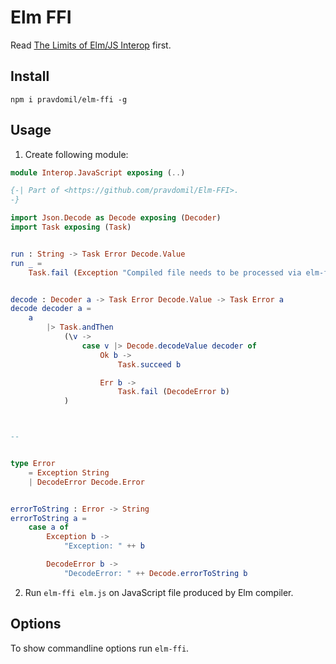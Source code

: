 # Elm FFI

Read [The Limits of Elm/JS Interop](https://guide.elm-lang.org/interop/limits.html) first.

## Install

`npm i pravdomil/elm-ffi -g`

## Usage

1. Create following module:

```elm
module Interop.JavaScript exposing (..)

{-| Part of <https://github.com/pravdomil/Elm-FFI>.
-}

import Json.Decode as Decode exposing (Decoder)
import Task exposing (Task)


run : String -> Task Error Decode.Value
run _ =
    Task.fail (Exception "Compiled file needs to be processed via elm-ffi command.")


decode : Decoder a -> Task Error Decode.Value -> Task Error a
decode decoder a =
    a
        |> Task.andThen
            (\v ->
                case v |> Decode.decodeValue decoder of
                    Ok b ->
                        Task.succeed b

                    Err b ->
                        Task.fail (DecodeError b)
            )



--


type Error
    = Exception String
    | DecodeError Decode.Error


errorToString : Error -> String
errorToString a =
    case a of
        Exception b ->
            "Exception: " ++ b

        DecodeError b ->
            "DecodeError: " ++ Decode.errorToString b
```

2. Run `elm-ffi elm.js` on JavaScript file produced by Elm compiler.

## Options

To show commandline options run `elm-ffi`.
